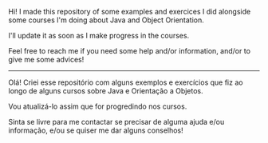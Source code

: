 

Hi! I made this repository of some examples and exercices I did alongside some courses I'm doing about Java and Object Orientation.

I'll update it as soon as I make progress in the courses.

Feel free to reach me if you need some help and/or information, and/or to give me some advices!

---------------------------------------------------------------------------------------------------------------------------------

Olá! Criei esse repositório com alguns exemplos e exercícios que fiz ao longo de alguns cursos sobre Java e Orientação a Objetos.

Vou atualizá-lo assim que for progredindo nos cursos.

Sinta se livre para me contactar se precisar de alguma ajuda e/ou informação, e/ou se quiser me dar alguns conselhos!

